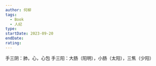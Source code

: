 ```yaml
---
author: 何柳
tags:
  - Book
  - 人纪
type: 
startDate: 2023-09-20
endDate: 
rating:
---
```

手三阴：肺，心，心包
手三阳：大肠（阳明），小肠（太阳），三焦（少阳）




